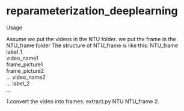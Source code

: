 # reparameterization_deeplearning
Usage

Assume we put the videos in the NTU folder.
we put the frame in the NTU_frame folder
The structure of NTU_frame is like this:
        NTU_frame\
          label_1\
            video_name1\
              frame_picture1\
              frame_picture2\
              ...
            video_name2\
            ...
          label_2\
          ...
          
1.convert the video into frames: extract.py NTU NTU_frame
2.
